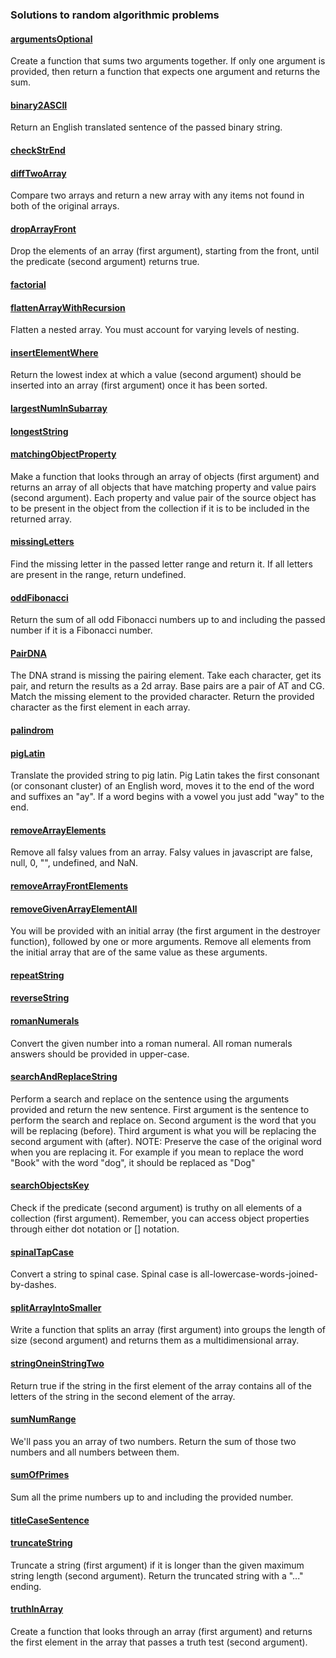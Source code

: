 ### Solutions to random algorithmic problems
#### [argumentsOptional](argumentsOptional.js)
Create a function that sums two arguments together. If only one argument is provided, then return a function that expects one argument and returns the sum.
#### [binary2ASCII](binary2ASCII.js)
Return an English translated sentence of the passed binary string.
#### [checkStrEnd](checkStrEnd.js)

#### [diffTwoArray](diffTwoArray.js)
Compare two arrays and return a new array with any items not found in both of the original arrays.
#### [dropArrayFront](dropArrayFront.js)
Drop the elements of an array (first argument), starting from the front, until the predicate (second argument) returns true.
#### [factorial](factorial.js)
#### [flattenArrayWithRecursion](flattenArrayWithRecursion.js)
Flatten a nested array. You must account for varying levels of nesting.
#### [insertElementWhere](insertElementWhere.js)
Return the lowest index at which a value (second argument) should be inserted into an array (first argument) once it has been sorted.
#### [largestNumInSubarray](largestNumInSubarray.js)
#### [longestString](longestString.js)
#### [matchingObjectProperty](matchingObjectProperty.js)
Make a function that looks through an array of objects (first argument) and returns an array of all objects that have matching property and value pairs (second argument). Each property and value pair of the source object has to be present in the object from the collection if it is to be included in the returned array.
#### [missingLetters](missingLetters.js)
Find the missing letter in the passed letter range and return it. If all letters are present in the range, return undefined.
#### [oddFibonacci](oddFibonacci.js)
Return the sum of all odd Fibonacci numbers up to and including the passed number if it is a Fibonacci number.
#### [PairDNA](PairDNA.js)
The DNA strand is missing the pairing element. Take each character, get its pair, and return the results as a 2d array. Base pairs are a pair of AT and CG. Match the missing element to the provided character. Return the provided character as the first element in each array.
#### [palindrom](palindrom.js)
#### [pigLatin](pigLatin.js)
Translate the provided string to pig latin. Pig Latin takes the first consonant (or consonant cluster) of an English word, moves it to the end of the word and suffixes an "ay". If a word begins with a vowel you just add "way" to the end.
#### [removeArrayElements](removeArrayElements.js)
Remove all falsy values from an array. Falsy values in javascript are false, null, 0, "", undefined, and NaN.
#### [removeArrayFrontElements](removeArrayFrontElements.js)
#### [removeGivenArrayElementAll](removeGivenArrayElementAll.js)
You will be provided with an initial array (the first argument in the destroyer function), followed by one or more arguments. Remove all elements from the initial array that are of the same value as these arguments.
#### [repeatString](repeatString.js)
#### [reverseString](reverseString.js)
#### [romanNumerals](romanNumerals.js)
Convert the given number into a roman numeral. All roman numerals answers should be provided in upper-case.
#### [searchAndReplaceString](searchAndReplaceString.js)
Perform a search and replace on the sentence using the arguments provided and return the new sentence. First argument is the sentence to perform the search and replace on. Second argument is the word that you will be replacing (before). Third argument is what you will be replacing the second argument with (after). NOTE: Preserve the case of the original word when you are replacing it. For example if you mean to replace the word "Book" with the word "dog", it should be replaced as "Dog"
#### [searchObjectsKey](searchObjectsKey.js)
Check if the predicate (second argument) is truthy on all elements of a collection (first argument). Remember, you can access object properties through either dot notation or [] notation.
#### [spinalTapCase](spinalTapCase.js)
Convert a string to spinal case. Spinal case is all-lowercase-words-joined-by-dashes.
#### [splitArrayIntoSmaller](splitArrayIntoSmaller.js)
Write a function that splits an array (first argument) into groups the length of size (second argument) and returns them as a multidimensional array.
#### [stringOneinStringTwo](stringOneinStringTwo.js)
Return true if the string in the first element of the array contains all of the letters of the string in the second element of the array.
#### [sumNumRange](sumNumRange.js)
We'll pass you an array of two numbers. Return the sum of those two numbers and all numbers between them.
#### [sumOfPrimes](sumOfPrimes.js)
Sum all the prime numbers up to and including the provided number.
#### [titleCaseSentence](titleCaseSentence.js)

#### [truncateString](truncateString.js)
Truncate a string (first argument) if it is longer than the given maximum string length (second argument). Return the truncated string with a "..." ending.
#### [truthInArray](truthInArray.js)
Create a function that looks through an array (first argument) and returns the first element in the array that passes a truth test (second argument).
